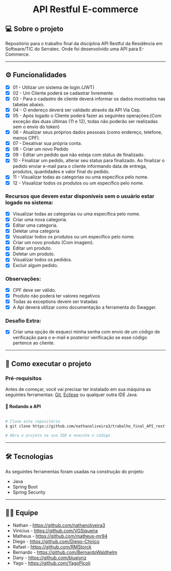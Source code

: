 </p>
<h1 align="center">
    API Restful E-commerce
</h1>


## 💻 Sobre o projeto

Repositório para o trabalho final da disciplina API Restful da Residência em Software/TIC do Serratec. Onde foi desenvolvido uma API para E-Commerce.

---

## ⚙️ Funcionalidades

- [x] 01 - Utilizar um sistema de login.(JWT)
- [x] 02 - Um Cliente poderá se cadastrar livremente.
- [x] 03 - Para o cadastro de cliente deverá informar os dados mostrados nas tabelas abaixo. 
- [x] 04 - O endereço deverá ser validado através da API Via Cep.
- [x] 05 - Após logado o Cliente poderá fazer as seguintes operações:(Com exceção das duas últimas (11 e 12), todas não poderão ser realizadas sem o envio do token)
- [x] 06 - Atualizar seus próprios dados pessoais (como endereço, telefone, menos CPF).
- [x] 07 - Desativar sua própria conta.
- [x] 08 - Criar um novo Pedido  
- [x] 09 - Editar um pedido  que não esteja com status de finalizado.
- [x] 10 - Finalizar um pedido, alterar seu status para finalizado. Ao finalizar o pedido enviar e-mail para o cliente informando data de entrega, produtos, quantidades e valor final do pedido.
- [x] 11 - Visualizar todas as categorias ou uma específica pelo nome.
- [x] 12 - Visualizar todos os produtos ou um específico pelo nome.

### Recursos que devem estar disponíveis sem o usuário estar logado no sistema:

- [x] Visualizar todas as categorias ou uma específica pelo nome.
- [x] Criar uma nova categoria.
- [x] Editar uma categoria.
- [x] Deletar uma categoria
- [x] Visualizar todos os produtos ou um específico pelo nome.
- [x] Criar um novo produto (Com imagem).
- [x] Editar um produto.
- [x] Deletar um produto.
- [x] Visualizar todos os pedidos.
- [x] Excluir algum pedido.

### Observações:

- [x] CPF deve ser válido.
- [x] Produto não poderá ter valores negativos
- [x] Todas as exceptions devem ser tratadas
- [x] A Api deverá utilizar como documentação a ferramenta do Swagger.

### Desafio Extra:
 
- [x] Criar uma opção de esqueci minha senha com envio de um código de verificação para o e-mail e posterior verificação se esse código pertence ao cliente.
---

## 🚀 Como executar o projeto

### Pré-requisitos

Antes de começar, você vai precisar ter instalado em sua máquina as seguintes ferramentas:
[Git](https://git-scm.com), [Eclipse](https://www.eclipse.org/downloads/) ou qualquer outra IDE Java.


#### 🎲 Rodando a API

```bash

# Clone este repositório
$ git clone https://github.com/nathanoliveira3/trabalho_final_API_restfull.git

# Abra o projeto na sua IDE e execute o código 

```
---

## 🛠 Tecnologias

As seguintes ferramentas foram usadas na construção do projeto:

- Java
- Spring Boot
- Spring Security
---

## 👨‍💻 Equipe

- Nathan - https://github.com/nathanoliveira3
- Vinícius - https://github.com/VGSiqueira
- Matheus - https://github.com/matheus-mr94
- Diego - https://github.com/Diego-Chirico
- Rafael - https://github.com/RMStorck
- Bernardo - https://github.com/BernardoWaldhelm
- Dany - https://github.com/bluejynz
- Yago - https://github.com/YagoPicoli

